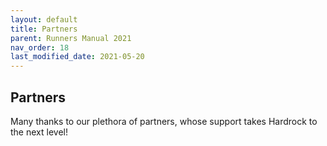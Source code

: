 ```yaml
---
layout: default
title: Partners
parent: Runners Manual 2021
nav_order: 18
last_modified_date: 2021-05-20
---
```


## Partners

Many thanks to our plethora of partners, whose support takes Hardrock to the next level!

